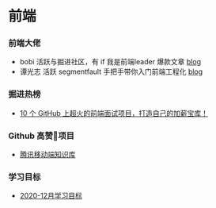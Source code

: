 # 前端

### 前端大佬

- bobi 活跃与掘进社区，有 if 我是前端leader 爆款文章 [blog](https://bobi.ink/)
- 谭光志 活跃 segmentfault 手把手带你入门前端工程化 [blog](https://segmentfault.com/u/woai3c/articles?page=1)

### 掘进热榜

- [10 个 GitHub 上超火的前端面试项目，打造自己的加薪宝库！](https://juejin.im/post/6895752757534261256)

### Github 高赞项目

- [腾讯移动端知识库](https://github.com/AlloyTeam/Mars)


### 学习目标

- [2020-12月学习目标](/technology/fed/1) 